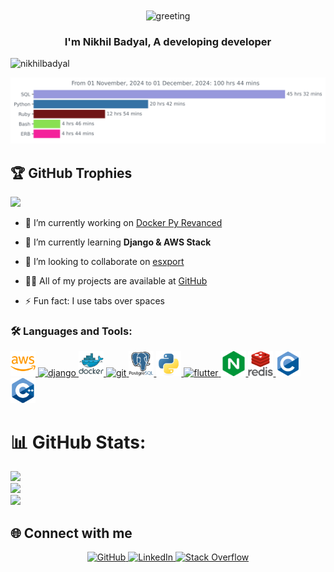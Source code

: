 <!--suppress ALL -->
<div align="center">
<img src="https://media1.tenor.com/m/nB37dEyQ_H4AAAAd/hey-cat.gif" align="center" style="width: 70%"  alt="greeting"/>
</div>  
<h3 align="center">I'm Nikhil Badyal, A developing developer</h3>

<p align="left"> <img src="https://komarev.com/ghpvc/?username=nikhilbadyal&label=Profile%20views&color=0e75b6&style=flat" alt="nikhilbadyal" /> </p>
<p align="left"> <img src="https://github.com/nikhilbadyal/nikhilbadyal/blob/main/images/stat.svg" alt="Nikhil WakaTime Activity" /> </p>


## 🏆 GitHub Trophies
![](https://github-profile-trophy.vercel.app/?username=nikhilbadyal&theme=onedark&no-frame=false&no-bg=true&margin-w=4)


- 🔭 I’m currently working on [Docker Py Revanced](https://github.com/nikhilbadyal/docker-py-revanced)

- 🌱 I’m currently learning **Django & AWS Stack**

- 👯 I’m looking to collaborate on [esxport](https://github.com/nikhilbadyal/esxport)

- 👨‍💻 All of my projects are available at [GitHub](https://github.com/nikhilbadyal)

- ⚡ Fun fact: I use tabs over spaces


<h3 align="left">🛠 Languages and Tools:</h3>
<p align="left"> 
   <a href="https://aws.amazon.com" target="_blank" rel="noreferrer"> 
   <img src="https://raw.githubusercontent.com/devicons/devicon/master/icons/amazonwebservices/amazonwebservices-plain-wordmark.svg" alt="aws" width="40" height="40"/> 
   </a>
   <a href="https://www.djangoproject.com/" target="_blank" rel="noreferrer"> 
   <img src="https://cdn.worldvectorlogo.com/logos/django.svg" alt="django" width="40" height="40"/> 
   </a> 
   <a href="https://www.docker.com/" target="_blank" rel="noreferrer"> 
   <img src="https://raw.githubusercontent.com/devicons/devicon/master/icons/docker/docker-original-wordmark.svg" alt="docker" width="40" height="40"/> 
   </a>
   <a href="https://git-scm.com/" target="_blank" rel="noreferrer"> 
   <img src="https://www.vectorlogo.zone/logos/git-scm/git-scm-icon.svg" alt="git" width="40" height="40"/> 
   </a> 
   <a href="https://www.postgresql.org" target="_blank" rel="noreferrer"> 
   <img src="https://raw.githubusercontent.com/devicons/devicon/master/icons/postgresql/postgresql-original-wordmark.svg" alt="postgresql" width="40" height="40"/> 
   </a> 
   <a href="https://www.python.org" target="_blank" rel="noreferrer"> 
   <img src="https://raw.githubusercontent.com/devicons/devicon/master/icons/python/python-original.svg" alt="python" width="40" height="40"/> 
   </a> 
   <a href="https://flutter.dev" target="_blank" rel="noreferrer"> 
   <img src="https://www.vectorlogo.zone/logos/flutterio/flutterio-icon.svg" alt="flutter" width="40" height="40"/> 
   </a>
   <a href="https://www.nginx.com" target="_blank" rel="noreferrer"> 
   <img src="https://raw.githubusercontent.com/devicons/devicon/master/icons/nginx/nginx-original.svg" alt="nginx" width="40" height="40"/> 
   </a>
   <a href="https://redis.io" target="_blank" rel="noreferrer"> 
   <img src="https://raw.githubusercontent.com/devicons/devicon/master/icons/redis/redis-original-wordmark.svg" alt="redis" width="40" height="40"/> 
   </a> 
   <a href="https://www.cprogramming.com/" target="_blank" rel="noreferrer"> 
   <img src="https://raw.githubusercontent.com/devicons/devicon/master/icons/c/c-original.svg" alt="c" width="40" height="40"/> 
   </a> 
   <a href="https://www.cprogramming.com/" target="_blank" rel="noreferrer"> 
   <img src="https://raw.githubusercontent.com/devicons/devicon/master/icons/cplusplus/cplusplus-original.svg" alt="c" width="40" height="40"/> 
   </a> 
</p>


# 📊 GitHub Stats:
![](https://github-readme-stats.vercel.app/api?username=nikhilbadyal&theme=dark&hide_border=false&include_all_commits=false&count_private=true)<br/>
![](https://github-readme-streak-stats.herokuapp.com/?user=nikhilbadyal&theme=dark&hide_border=false)<br/>
![](https://github-readme-stats.vercel.app/api/top-langs/?username=nikhilbadyal&theme=dark&hide_border=false&include_all_commits=false&count_private=true&layout=compact)


## 🌐 Connect with me
<div style="text-align: center;">
  <a href="https://github.com/nikhilbadyal" target="_blank" rel="noopener noreferrer">
    <img src="https://img.shields.io/badge/github-%2324292e.svg?&style=for-the-badge&logo=github&logoColor=white" alt="GitHub" style="margin-bottom: 5px;" />
  </a>
  <a href="https://linkedin.com/in/nikhilbadyal" target="_blank" rel="noopener noreferrer">
    <img src="https://img.shields.io/badge/linkedin-%231E77B5.svg?&style=for-the-badge&logo=linkedin&logoColor=white" alt="LinkedIn" style="margin-bottom: 5px;" />
  </a>
  <a href="https://stackoverflow.com/users/12136319/nikhil-badyal" target="_blank" rel="noopener noreferrer">
    <img src="https://img.shields.io/badge/stackoverflow-%23F28032.svg?&style=for-the-badge&logo=stackoverflow&logoColor=white" alt="Stack Overflow" style="margin-bottom: 5px;" />
  </a>
</div>

